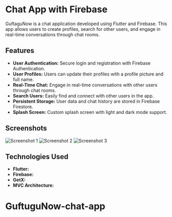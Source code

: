 # Chat App with Firebase

GuftaguNow is a chat application developed using Flutter and Firebase. This app allows users to create profiles, search for other users, and engage in real-time conversations through chat rooms.

## Features

- **User Authentication:** Secure login and registration with Firebase Authentication.
- **User Profiles:** Users can update their profiles with a profile picture and full name.
- **Real-Time Chat:** Engage in real-time conversations with other users through chat rooms.
- **Search Users:** Easily find and connect with other users in the app.
- **Persistent Storage:** User data and chat history are stored in Firebase Firestore.
- **Splash Screen:** Custom splash screen with light and dark mode support.

## Screenshots

![Screenshot 1](path/to/screenshot1.png)
![Screenshot 2](path/to/screenshot2.png)
![Screenshot 3](path/to/screenshot3.png)

## Technologies Used

- **Flutter:** 
- **Firebase:**
- **GetX:** 
- **MVC Architecture:** 

# GuftuguNow-chat-app

